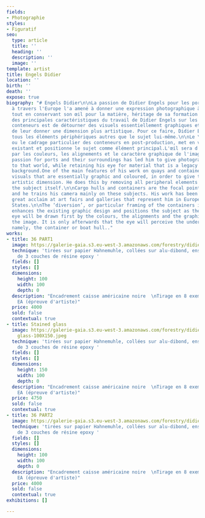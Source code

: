 ```yaml
---
fields:
- Photographie
styles:
- Figuratif
seo:
  type: article
  title: ''
  heading: ''
  description: ''
  image: ''
template: artist
title: Engels Didier
location: ''
birth: ''
death: ''
expose: true
biography: "# Engels Didier\n\nLa passion de Didier Engels pour les ports et les docks
  à travers l'Europe l'a amené à donner une expression photographique à ce monde,
  tout en conservant son œil pour la matière, héritage de sa formation textile.\n\nL'une
  des principales caractéristiques du travail de Didier Engels sur les quais et les
  conteneurs est de détourner des visuels essentiellement graphiques et colorés, afin
  de leur donner une dimension plus artistique. Pour ce faire, Didier Engels supprime
  tous les éléments périphériques autres que le sujet lui-même.\n\nLe \"détournement\",
  ou le cadrage particulier des conteneurs en post-production, met en valeur le graphisme
  existant et positionne le sujet comme élément principal.L'œil sera d'abord attiré
  par les couleurs, les alignements et le caractère graphique de l'image. \n\nHis
  passion for ports and their surroundings has led him to give photographic expression
  to that world, while retaining his eye for material that is a legacy of his textile
  background.One of the main features of his work on quays and containers is to divert
  visuals that are essentially graphic and coloured, in order to give them a more
  artistic dimension. He does this by removing all peripheral elements other than
  the subject itself.\n\nCargo hulls and containers are the focal point of his attention,
  and he trains his camera mainly on these subjects. His work has been exhibited to
  great acclaim at art fairs and galleries that represent him in Europe and the United
  States.\n\nThe ‘diversion’, or particular framing of the containers in post-production,
  enhances the existing graphic design and positions the subject as the main element.The
  eye will be drawn first by the colours, the alignments and the graphic nature of
  the image. It is only afterwards that the eye will perceive the underlying element,
  namely, the container or boat hull.."
works:
- title: 36 PART1
  image: https://galerie-gaia.s3.eu-west-3.amazonaws.com/forestry/didier engels-36PART1-100X100.jpeg
  technique: 'tirées sur papier Hahnemuhle, collées sur alu-dibond, ensuite recouvertes
    de 3 couches de résine epoxy '
  fields: []
  styles: []
  dimensions:
    height: 100
    width: 100
    depth: 0
  description: "Encadrement caisse américaine noire  \nTirage en 8 exemplaires + 2
    EA (épreuve d'artiste)"
  price: 4000
  sold: false
  contextual: true
- title: Stained glass
  image: https://galerie-gaia.s3.eu-west-3.amazonaws.com/forestry/didier engels-stained
    glass-100X150.jpeg
  technique: 'tirées sur papier Hahnemuhle, collées sur alu-dibond, ensuite recouvertes
    de 3 couches de résine epoxy '
  fields: []
  styles: []
  dimensions:
    height: 150
    width: 100
    depth: 0
  description: "Encadrement caisse américaine noire  \nTirage en 8 exemplaires + 2
    EA (épreuve d'artiste)"
  price: 4750
  sold: false
  contextual: true
- title: 36 PART2
  image: https://galerie-gaia.s3.eu-west-3.amazonaws.com/forestry/didier engels-36PART2-100X100.jpeg
  technique: 'tirées sur papier Hahnemuhle, collées sur alu-dibond, ensuite recouvertes
    de 3 couches de résine epoxy '
  fields: []
  styles: []
  dimensions:
    height: 100
    width: 100
    depth: 0
  description: "Encadrement caisse américaine noire  \nTirage en 8 exemplaires + 2
    EA (épreuve d'artiste)"
  price: 4000
  sold: false
  contextual: true
exhibitions: []

---
```

